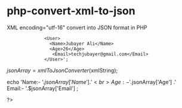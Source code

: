 # php-convert-xml-to-json
XML encoding="utf-16" convert into JSON format in PHP

<?php
function xmlToJsonConverter($reqString){
    $response = str_replace("utf-16", "utf-8", $reqString);
    $response = htmlspecialchars_decode($response, ENT_QUOTES);
    $response = simplexml_load_string($response);
    $response = json_encode($response);
    $response = json_decode($response, true);
    return $response;  
}


$xmlString = '<?xml version="1.0" encoding="utf-16"?>
                  <User>
                    <Name>Jubayer Ali</Name>
                    <Age>26</Age>
                     <Email>techjubayer@gmail.com</Email>
                  </User>';

$jsonArray = xmlToJsonConverter($xmlString);

echo 'Name:- '.$jsonArray['Name'].'<br>Age:- '.$jsonArray['Age'] .'<br>Email:- '.$jsonArray['Email'] ;

?>
